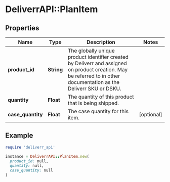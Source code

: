 # DeliverrAPI::PlanItem

## Properties

| Name | Type | Description | Notes |
| ---- | ---- | ----------- | ----- |
| **product_id** | **String** | The globally unique product identifier created by Deliverr and assigned on product creation. May be referred to in other documentation as the Deliverr SKU or DSKU. |  |
| **quantity** | **Float** | The quantity of this product that is being shipped. |  |
| **case_quantity** | **Float** | The case quantity for this item. | [optional] |

## Example

```ruby
require 'deliverr_api'

instance = DeliverrAPI::PlanItem.new(
  product_id: null,
  quantity: null,
  case_quantity: null
)
```

